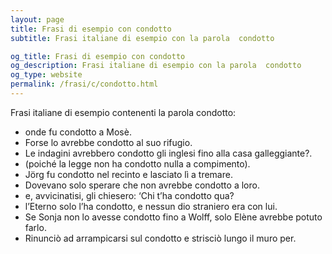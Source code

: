 ```yaml
---
layout: page
title: Frasi di esempio con condotto 
subtitle: Frasi italiane di esempio con la parola  condotto

og_title: Frasi di esempio con condotto 
og_description: Frasi italiane di esempio con la parola  condotto
og_type: website
permalink: /frasi/c/condotto.html
---
```


Frasi italiane di esempio contenenti la parola condotto:


- onde fu condotto a Mosè.
- Forse lo avrebbe condotto al suo rifugio.
- Le indagini avrebbero condotto gli inglesi fino alla casa galleggiante?.
- (poiché la legge non ha condotto nulla a compimento).
- Jörg fu condotto nel recinto e lasciato lì a tremare.
- Dovevano solo sperare che non avrebbe condotto a loro.
- e, avvicinatisi, gli chiesero: ‘Chi t’ha condotto qua?
- l’Eterno solo l’ha condotto, e nessun dio straniero era con lui.
- Se Sonja non lo avesse condotto fino a Wolff, solo Elène avrebbe potuto farlo.
- Rinunciò ad arrampicarsi sul condotto e strisciò lungo il muro per.
